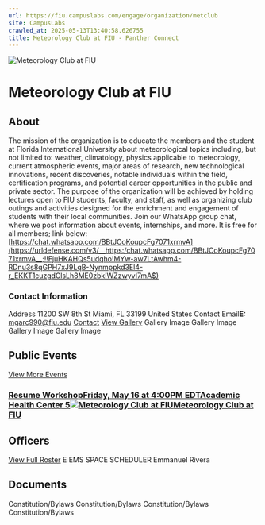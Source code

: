 ```yaml
---
url: https://fiu.campuslabs.com/engage/organization/metclub
site: CampusLabs
crawled_at: 2025-05-13T13:40:58.626755
title: Meteorology Club at FIU - Panther Connect
---
```


![Meteorology Club at FIU](https://se-images.campuslabs.com/clink/images/b689ac57-9002-4c2b-bacc-87570b41d12931658c9c-7e3e-4e2b-96ff-3e0a84abfbc9.png?preset=med-sq)
# Meteorology Club at FIU
## About
The mission of the organization is to educate the members and the student at Florida International University about meteorological topics including, but not limited to: weather, climatology, physics applicable to meteorology, current atmospheric events, major areas of research, new technological innovations, recent discoveries, notable individuals within the field, certification programs, and potential career opportunities in the public and private sector.
The purpose of the organization will be achieved by holding lectures open to FIU students, faculty, and staff, as well as organizing club outings and activities designed for the enrichment and engagement of students with their local communities.
Join our WhatsApp group chat, where we post information about events, internships, and more. It is free for all members; link below:
[https://chat.whatsapp.com/BBtJCoKoupcFg7071xrmvA](https://urldefense.com/v3/__https:/chat.whatsapp.com/BBtJCoKoupcFg7071xrmvA__;!!FjuHKAHQs5udqho!MYw-aw7LtAwhm4-RDnu3s8qGPH7xJ9LqB-Nynmppkd3El4-r_EKKT1cuzgdClsLh8ME0zbkIWZzwyvI7mA$)
###  Contact Information 
Address
11200 SW 8th St 
Miami,  FL 33199 
United States 
Contact Email**E:** mgarc990@fiu.edu 
[](https://www.instagram.com/metclubfiu?igsh=bGQ3aXBmd3J4OTdz)
[Contact](https://fiu.campuslabs.com/engage/organization/metclub/contact)
[View Gallery](https://fiu.campuslabs.com/engage/organization/metclub/gallery)
Gallery Image
Gallery Image
Gallery Image
Gallery Image
## Public Events
[View More Events](https://fiu.campuslabs.com/engage/organization/metclub/events)
### [Resume WorkshopFriday, May 16 at 4:00PM EDTAcademic Health Center 5![Meteorology Club at FIU](https://se-images.campuslabs.com/clink/images/b689ac57-9002-4c2b-bacc-87570b41d12931658c9c-7e3e-4e2b-96ff-3e0a84abfbc9.png?preset=small-sq)Meteorology Club at FIU](https://fiu.campuslabs.com/engage/event/11226540)
## Officers
[View Full Roster](https://fiu.campuslabs.com/engage/organization/metclub/roster)
E
EMS SPACE SCHEDULER
Emmanuel Rivera
## Documents
[](https://fiu.campuslabs.com/engage/organization/metclub/documents/view/2364260)
Constitution/Bylaws
[](https://fiu.campuslabs.com/engage/organization/metclub/documents/view/2238462)
Constitution/Bylaws
[](https://fiu.campuslabs.com/engage/organization/metclub/documents/view/2231236)
Constitution/Bylaws
[](https://fiu.campuslabs.com/engage/organization/metclub/documents/view/2159714)
Constitution/Bylaws
